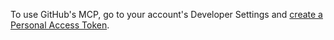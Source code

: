 To use GitHub's MCP, go to your account's Developer Settings and [create a Personal Access Token](https://github.com/settings/tokens).
